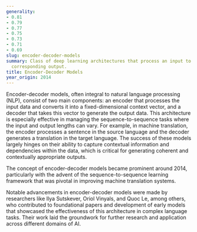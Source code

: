 ```yaml
---
generality:
- 0.81
- 0.79
- 0.77
- 0.75
- 0.73
- 0.71
- 0.69
slug: encoder-decoder-models
summary: Class of deep learning architectures that process an input to generate a
  corresponding output.
title: Encoder-Decoder Models
year_origin: 2014
---
```


Encoder-decoder models, often integral to natural language processing (NLP), consist of two main components: an encoder that processes the input data and converts it into a fixed-dimensional context vector, and a decoder that takes this vector to generate the output data. This architecture is especially effective in managing the sequence-to-sequence tasks where the input and output lengths can vary. For example, in machine translation, the encoder processes a sentence in the source language and the decoder generates a translation in the target language. The success of these models largely hinges on their ability to capture contextual information and dependencies within the data, which is critical for generating coherent and contextually appropriate outputs.

The concept of encoder-decoder models became prominent around 2014, particularly with the advent of the sequence-to-sequence learning framework that was pivotal in improving machine translation systems.

Notable advancements in encoder-decoder models were made by researchers like Ilya Sutskever, Oriol Vinyals, and Quoc Le, among others, who contributed to foundational papers and development of early models that showcased the effectiveness of this architecture in complex language tasks. Their work laid the groundwork for further research and application across different domains of AI.